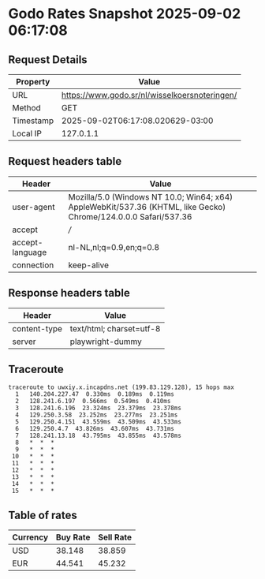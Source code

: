# Godo Rates Snapshot 2025-09-02 06:17:08
## Request Details

| Property | Value |
|----------|-------|
| URL | https://www.godo.sr/nl/wisselkoersnoteringen/ |
| Method | GET |
| Timestamp | 2025-09-02T06:17:08.020629-03:00 |
| Local IP | 127.0.1.1 |
    
## Request headers table

| Header | Value |
|--------|-------|
| user-agent | Mozilla/5.0 (Windows NT 10.0; Win64; x64) AppleWebKit/537.36 (KHTML, like Gecko) Chrome/124.0.0.0 Safari/537.36 |
| accept | */* |
| accept-language | nl-NL,nl;q=0.9,en;q=0.8 |
| connection | keep-alive |

    
## Response headers table
| Header | Value |
|--------|-------|
| content-type | text/html; charset=utf-8 |
| server | playwright-dummy |

## Traceroute 

```
traceroute to uwxiy.x.incapdns.net (199.83.129.128), 15 hops max
  1   140.204.227.47  0.330ms  0.189ms  0.119ms 
  2   128.241.6.197  0.566ms  0.549ms  0.410ms 
  3   128.241.6.196  23.324ms  23.379ms  23.378ms 
  4   129.250.3.58  23.252ms  23.277ms  23.251ms 
  5   129.250.4.151  43.559ms  43.509ms  43.533ms 
  6   129.250.4.7  43.826ms  43.607ms  43.731ms 
  7   128.241.13.18  43.795ms  43.855ms  43.578ms 
  8   *  *  * 
  9   *  *  * 
 10   *  *  * 
 11   *  *  * 
 12   *  *  * 
 13   *  *  * 
 14   *  *  * 
 15   *  *  * 

```


## Table of rates

| Currency | Buy Rate | Sell Rate |
|----------|----------|-----------|
| USD | 38.148 | 38.859 |
| EUR | 44.541 | 45.232 |
